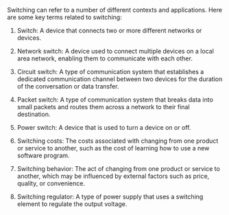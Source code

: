 Switching can refer to a number of different contexts and applications. Here are some key terms related to switching:

1. Switch: A device that connects two or more different networks or devices.

2. Network switch: A device used to connect multiple devices on a local area network, enabling them to communicate with each other.

3. Circuit switch: A type of communication system that establishes a dedicated communication channel between two devices for the duration of the conversation or data transfer.

4. Packet switch: A type of communication system that breaks data into small packets and routes them across a network to their final destination.

5. Power switch: A device that is used to turn a device on or off.

6. Switching costs: The costs associated with changing from one product or service to another, such as the cost of learning how to use a new software program.

7. Switching behavior: The act of changing from one product or service to another, which may be influenced by external factors such as price, quality, or convenience. 

8. Switching regulator: A type of power supply that uses a switching element to regulate the output voltage.
